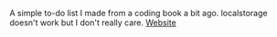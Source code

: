A simple to-do list I made from a coding book a bit ago.
localstorage doesn't work but I don't really care.
[Website](https://discoveryx64.github.io/Html-website-testing/Todolist/)
